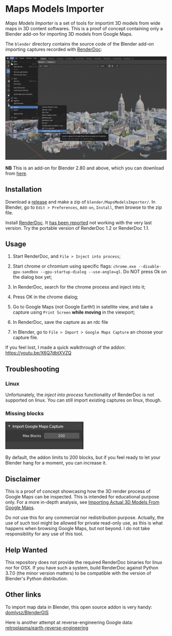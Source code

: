 Maps Models Importer
====================

*Maps Models Importer* is a set of tools for importint 3D models from wide maps in 3D content softwares.
This is a proof of concept containing only a Blender add-on for importing 3D models from Google Maps.

The `blender` directory contains the source code of the Blender add-on importing captures recorded with [RenderDoc](https://renderdoc.org/):

![Screenshot of blender addon in action](doc/screenshot.png)

**NB** This is an add-on for Blender 2.80 and above, which you can download from [here](https://builder.blender.org/download/).

Installation
------------

Download a [release](https://github.com/eliemichel/MapsModelsImporter/releases) and make a zip of `blender/MapsModelsImporter/`. In Blender, go to `Edit > Preferences`, `Add-on`, `Install`, then browse to the zip file.

Install [RenderDoc](https://renderdoc.org/builds). It [has been reported](https://github.com/eliemichel/MapsModelsImporter/issues/2) not working with the very last version. Try the portable version of RenderDoc 1.2 or RenderDoc 1.1.

Usage
-----

  1. Start RenderDoc, and `File > Inject into process`;

  2. Start chrome or chromium using specific flags: `chrome.exe --disable-gpu-sandbox --gpu-startup-dialog --use-angle=gl`. Do NOT press Ok on the dialog box yet;

  3. In RenderDoc, search for the chrome process and inject into it;

  4. Press OK in the chrome dialog;

  5. Go to Google Maps (not Google Earth!) in satellite view, and take a capture using `Print Screen` **while moving** in the viewport;

  6. In RenderDoc, save the capture as an rdc file

  7. In Blender, go to `File > Import > Google Maps Capture` an choose your capture file.

If you feel lost, I made a quick walkthrough of the addon: https://youtu.be/X6Q7dbtXVZQ

Troubleshooting
---------------

### Linux

Unfortunately, the *inject into process* functionality of RenderDoc is not supported on linux. You can still import existing captures on linux, though.

### Missing blocks

![Importer settings](doc/settings.png)

By default, the addon limits to 200 blocks, but if you feel ready to let your Blender hang for a moment, you can increase it.

Disclaimer
----------

This is a proof of concept showcasing how the 3D render process of Google Maps can be inspected. This is intended for educational purpose only. For a more in-depth analysis, see [Importing Actual 3D Models From Google Maps](https://blog.exppad.com/article/importing-actual-3d-models-from-google-maps).

Do not use this for any commercial nor redistribution purpose. Actually, the use of such tool might be allowed for private read-only use, as this is what happens when browsing Google Maps, but not beyond. I do not take responsibility for any use of this tool.


Help Wanted
-----------

This repository does not provide the required RenderDoc binaries for linux nor for OSX. If you have such a system, build RenderDoc against Python 3.7.0 (the minor version matters) to be compatible with the version of Blender's Python distribution.

Other links
-----------

To import map data in Blender, this open source addon is very handy: [domlysz/BlenderGIS](https://github.com/domlysz/BlenderGIS)

Here is another attempt at reverse-engineering Google data: [retroplasma/earth-reverse-engineering](https://github.com/retroplasma/earth-reverse-engineering)
